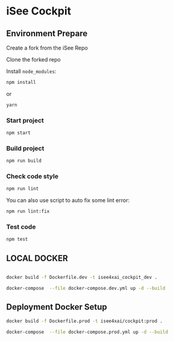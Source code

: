 # iSee Cockpit

## Environment Prepare

Create a fork from the iSee Repo

Clone the forked repo

Install `node_modules`:

```bash
npm install
```

or

```bash
yarn
```

### Start project

```bash
npm start
```

### Build project

```bash
npm run build
```

### Check code style

```bash
npm run lint
```

You can also use script to auto fix some lint error:

```bash
npm run lint:fix
```

### Test code

```bash
npm test
```

## LOCAL DOCKER

```bash

docker build -f Dockerfile.dev -t isee4xai_cockpit_dev .

docker-compose  --file docker-compose.dev.yml up -d --build
```

## Deployment Docker Setup

```bash
docker build -f Dockerfile.prod -t isee4xai/cockpit:prod .
```

```bash
docker-compose  --file docker-compose.prod.yml up -d --build
```
